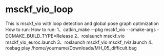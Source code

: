 # msckf_vio_loop
This is msckf_vio with loop detection and global pose graph optimization
How to run:
How to run:
1、catkin_make --pkg msckf_vio --cmake-args -DCMAKE_BUILD_TYPE=Release
2、roslaunch msckf_vio msckf_vio_euroc.launch
3、roslaunch msckf_vio msckf_rviz.launch
4、rosbag play /home/yourname/Downloads/MH_05_difficult.bag

